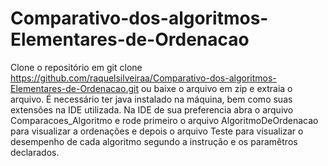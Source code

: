 # Comparativo-dos-algoritmos-Elementares-de-Ordenacao

Clone o repositório em git clone https://github.com/raquelsilveiraa/Comparativo-dos-algoritmos-Elementares-de-Ordenacao.git ou baixe o arquivo em zip e extraia o arquivo.
É necessário ter java instalado na máquina, bem como suas extensões na IDE utilizada.
Na IDE de sua preferencia abra o arquivo Comparacoes_Algoritmo e rode primeiro o arquivo AlgoritmoDeOrdenacao para visualizar a ordenações e depois o arquivo Teste para visualizar o desempenho de cada algoritmo segundo a instrução e os paramêtros declarados.
